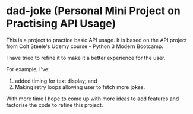 # dad-joke (Personal Mini Project on Practising API Usage) 
This is a project to practice basic API usage. It is based on the API project from Colt Steele's Udemy course - Python 3 Modern Bootcamp.

I have tried to refine it to make it a better experience for the user.

For example, I've:
1. added timing for text display; and
2. Making retry loops allowing user to fetch more jokes. 

With more time I hope to come up with more ideas to add features and factorise the code to refine this project. 
